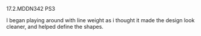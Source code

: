 17.2.MDDN342 PS3

I began playing around with line weight as i thought it made the design look cleaner, and helped define the shapes.